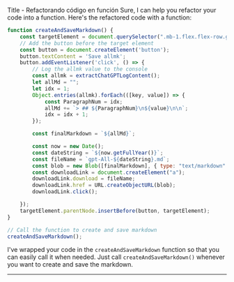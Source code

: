 Title - Refactorando código en función
Sure, I can help you refactor your code into a function. Here's the refactored code with a function:

```javascript
function createAndSaveMarkdown() {
    const targetElement = document.querySelector(".mb-1.flex.flex-row.gap-2");
    // Add the button before the target element
    const button = document.createElement('button');
    button.textContent = 'Save allmk';
    button.addEventListener('click', () => {
        // Log the allmk value to the console
        const allmk = extractChatGPTLogContent();
        let allMd = "";
        let idx = 1;
        Object.entries(allmk).forEach(([key, value]) => {
            const ParagraphNum = idx;
            allMd += `> ## ${ParagraphNum}\n${value}\n\n`;
            idx = idx + 1;
        });

        const finalMarkdown = `${allMd}`;

        const now = new Date();
        const dateString = `${now.getFullYear()}`;
        const fileName = `gpt-All-${dateString}.md`;
        const blob = new Blob([finalMarkdown], { type: "text/markdown" });
        const downloadLink = document.createElement("a");
        downloadLink.download = fileName;
        downloadLink.href = URL.createObjectURL(blob);
        downloadLink.click();

    });
    targetElement.parentNode.insertBefore(button, targetElement);
}

// Call the function to create and save markdown
createAndSaveMarkdown();
```

I've wrapped your code in the `createAndSaveMarkdown` function so that you can easily call it when needed. Just call `createAndSaveMarkdown()` whenever you want to create and save the markdown.
*****

